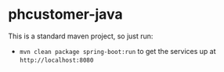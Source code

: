 # phcustomer-java

This is a standard maven project, so just run:

- `mvn clean package spring-boot:run` to get the services up at `http://localhost:8080`